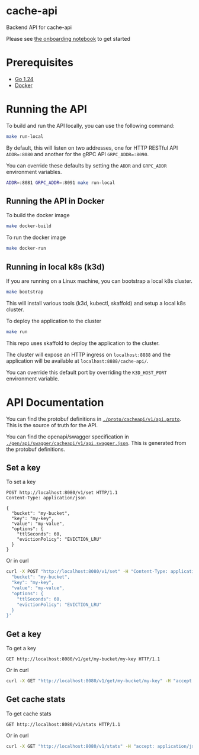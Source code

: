 # cache-api
Backend API for cache-api

Please see [the onboarding notebook](./notebooks/onboarding.ipynb) to get started

# Prerequisites

- [Go 1.24](https://golang.org/doc/install)
- [Docker](https://docs.docker.com/get-docker/)
 
# Running the API

To build and run the API locally, you can use the following command:

```bash
make run-local
```

By default, this will listen on two addresses, one for HTTP RESTful API `ADDR=:8080` and another for the gRPC API `GRPC_ADDR=:8090`.

You can override these defaults by setting the `ADDR` and `GRPC_ADDR` environment variables.

```bash
ADDR=:8081 GRPC_ADDR=:8091 make run-local
```

## Running the API in Docker

To build the docker image

```bash
make docker-build
```

To run the docker image

```bash
make docker-run
```

## Running in local k8s (k3d)

If you are running on a Linux machine, you can bootstrap a local k8s cluster.

```bash
make bootstrap
```

This will install various tools (k3d, kubectl, skaffold) and setup a local k8s cluster.

To deploy the application to the cluster

```bash
make run
```

This repo uses skaffold to deploy the application to the cluster. 

The cluster will expose an HTTP ingress on `localhost:8888` and the application will be available at `localhost:8888/cache-api/`.

You can override this default port by overriding the `K3D_HOST_PORT` environment variable.

# API Documentation

You can find the protobuf definitions in [`./proto/cacheapi/v1/api.proto`](./proto/cacheapi/v1/api.proto). This is the source of truth for the API.

You can find the openapi/swagger specification in [`./gen/api/swagger/cacheapi/v1/api.swagger.json`](./gen/api/swagger/cacheapi/v1/api.swagger.json). This is generated from the protobuf definitions.

## Set a key

To set a key

```http
POST http://localhost:8080/v1/set HTTP/1.1
Content-Type: application/json

{
  "bucket": "my-bucket",
  "key": "my-key",
  "value": "my-value",
  "options": {
    "ttlSeconds": 60,
    "evictionPolicy": "EVICTION_LRU"
  }
}
```

Or in curl

```bash
curl -X POST "http://localhost:8080/v1/set" -H "Content-Type: application/json" -d '{
  "bucket": "my-bucket",
  "key": "my-key",
  "value": "my-value",
  "options": {
    "ttlSeconds": 60,
    "evictionPolicy": "EVICTION_LRU"
  }
}'
```

## Get a key

To get a key

```http
GET http://localhost:8080/v1/get/my-bucket/my-key HTTP/1.1
```

Or in curl

```bash
curl -X GET "http://localhost:8080/v1/get/my-bucket/my-key" -H "accept: application/json"
```

## Get cache stats

To get cache stats

```http
GET http://localhost:8080/v1/stats HTTP/1.1
```

Or in curl

```bash
curl -X GET "http://localhost:8080/v1/stats" -H "accept: application/json"
```